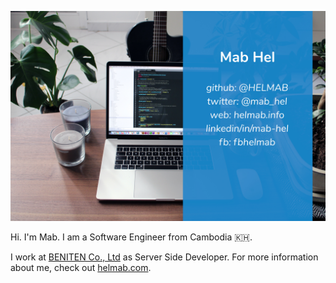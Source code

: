 ![header](https://raw.githubusercontent.com/HELMAB/HELMAB/master/assets/img/header.jpg)

Hi. I'm Mab. I am a Software Engineer from Cambodia 🇰🇭.

I work at [BENITEN Co., Ltd](https://beniten.com) as Server Side Developer. For more information about me, check out [helmab.com](https://helmab.com).
